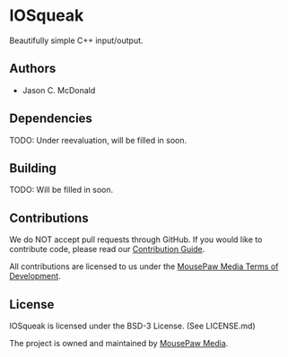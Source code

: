 IOSqueak
========================================

Beautifully simple C++ input/output.

Authors
----------------------------------------

 - Jason C. McDonald

Dependencies
----------------------------------------

TODO: Under reevaluation, will be filled in soon.

Building
----------------------------------------

TODO: Will be filled in soon.

Contributions
----------------------------------------

We do NOT accept pull requests through GitHub.
If you would like to contribute code, please read our
[Contribution Guide][3].

All contributions are licensed to us under the
[MousePaw Media Terms of Development][4].

License
----------------------------------------

IOSqueak is licensed under the BSD-3 License. (See LICENSE.md)

The project is owned and maintained by [MousePaw Media][2].

[1]: https://www.mousepawmedia.com/iosqueak
[2]: https://www.mousepawmedia.com/developers
[3]: https://www.mousepawmedia.com/developers/contribution
[4]: https://www.mousepawmedia.com/termsofdevelopment
[5]: https://github.com/mousepawmedia/iosqueak
